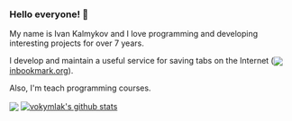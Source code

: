 ### Hello everyone! 👋

My name is Ivan Kalmykov and I love programming and developing interesting projects for over 7 years.

I develop and maintain a useful service for saving tabs on the Internet (<a href="https://inbookmark.org/"><img align="center" src="https://avatars.githubusercontent.com/u/82322851?s=16" />inbookmark.org</a>).

Also, I'm  teach programming courses.

<a href="https://github.com/vokymlak"><img align="center" src="https://github-readme-stats.vercel.app/api/top-langs/?username=vokymlak&layout=compact&langs_count=10&hide_border=true&custom_title=Most+used+languages&hide=html,css" /></a>
<a href="https://github.com/vokymlak"><img align="center" src="https://github-readme-stats.vercel.app/api?username=vokymlak&show_icons=true&hide_border=true&theme=default&line_height=25" alt="vokymlak's github stats" /></a>
